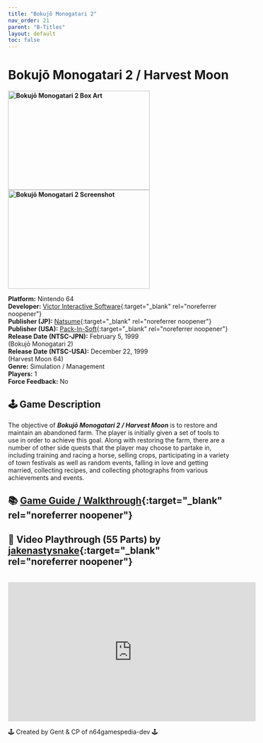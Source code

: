 ```yaml
---
title: "Bokujō Monogatari 2"
nav_order: 21
parent: "B-Titles"
layout: default
toc: false
---
```


# Bokujō Monogatari 2 / Harvest Moon
<b>
<img src="https://images.launchbox-app.com/1904f628-2152-4f75-ae80-89bb73c9c473.jpg" alt="Bokujō Monogatari 2 Box Art" style="object-fit:cover;width:320px;height:224px"/>
<img src="https://images.launchbox-app.com/8abe1b90-2024-4331-addf-fd943f4bd01e.png" alt="Bokujō Monogatari 2 Screenshot" style="object-fit:cover;width:320px;height:224px"/>
</b>

**Platform:** Nintendo 64  
**Developer:** [Victor Interactive Software](https://en.wikipedia.org/wiki/Victor_Interactive_Software){:target="_blank" rel="noreferrer noopener"}  
**Publisher (JP):** [Natsume](https://en.wikipedia.org/wiki/Natsume_(company)){:target="_blank" rel="noreferrer noopener"}  
**Publisher (USA):** [Pack-In-Soft](https://en.wikipedia.org/wiki/Victor_Interactive_Software){:target="_blank" rel="noreferrer noopener"}  
**Release Date (NTSC-JPN):** February 5, 1999  
(Bokujō Monogatari 2)  
**Release Date (NTSC-USA):** December 22, 1999  
(Harvest Moon 64)  
**Genre:** Simulation / Management  
**Players:** 1  
**Force Feedback:** No  

## 🕹️ Game Description
The objective of <em><strong>Bokujō Monogatari 2 / Harvest Moon</strong></em> is to restore and maintain an abandoned farm. The player is initially given a set of tools to use in order to achieve this goal. Along with restoring the farm, there are a number of other side quests that the player may choose to partake in, including training and racing a horse, selling crops, participating in a variety of town festivals as well as random events, falling in love and getting married, collecting recipes, and collecting photographs from various achievements and events.

## 📚 [Game Guide / Walkthrough](https://gamefaqs.gamespot.com/n64/197528-harvest-moon-64/faqs/41454){:target="_blank" rel="noreferrer noopener"}

## 🎥 Video Playthrough (55 Parts) by [jakenastysnake](https://www.youtube.com/channel/UCgQm6y1XUvK4rtKSg9XXWHw){:target="_blank" rel="noreferrer noopener"}  
<br />
<iframe width="560" height="315" src="https://www.youtube.com/embed/videoseries?list=PLrRkpO95kxeBBatRlxk7iOXzdSUA-9717" title="Bokujō Monogatari 2 – Full Playthrough by jakenastysnake" frameborder="0" allowfullscreen></iframe>

🕹️ Created by Gent & CP of n64gamespedia-dev 🕹️

<!-- Vault Format: n64gamespedia-dev -->
<!-- Protocol Source: _vault-specs/format-protocol.md -->
